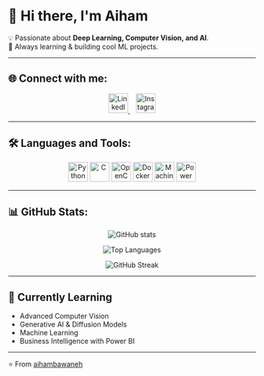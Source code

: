 # 👋 Hi there, I'm Aiham

💡 Passionate about **Deep Learning, Computer Vision, and AI**.  
🚀 Always learning & building cool ML projects.  

---

## 🌐 Connect with me:
<p align="center">
  <a href="https://www.linkedin.com/in/aiham-bawaneh">
    <img src="https://cdn.jsdelivr.net/gh/devicons/devicon/icons/linkedin/linkedin-original.svg" alt="LinkedIn" width="40"/>
  </a>
  &nbsp;&nbsp;
  <a href="https://www.instagram.com/2iha___m?igsh=bG13NDl6M2FicGZz&utm_source=qr">
    <img src="https://cdn-icons-png.flaticon.com/512/174/174855.png" alt="Instagram" width="40"/>
  </a>
</p>

---

## 🛠️ Languages and Tools:
<p align="center">
  <img alt="Python" width="40px" src="https://cdn.jsdelivr.net/gh/devicons/devicon/icons/python/python-original.svg"/>
  <img alt="C" width="40px" src="https://cdn.jsdelivr.net/gh/devicons/devicon/icons/c/c-original.svg"/>
  <img alt="OpenCV" width="40px" src="https://raw.githubusercontent.com/opencv/opencv/master/doc/opencv-logo.png"/>
  <img alt="Docker" width="40px" src="https://cdn.jsdelivr.net/gh/devicons/devicon/icons/docker/docker-original.svg"/>
  <img alt="Machine Learning" width="40px" src="https://cdn-icons-png.flaticon.com/512/1087/1087840.png"/>
  <img alt="Power BI" width="40px" src="https://upload.wikimedia.org/wikipedia/commons/c/cf/New_Power_BI_Logo.svg"/>
</p>

---

## 📊 GitHub Stats:
<p align="center">
  <img src="https://github-readme-stats.vercel.app/api?username=aihambawaneh&show_icons=true&theme=default&bg_color=ffffff&text_color=000000" alt="GitHub stats"/>
</p>

<p align="center">
  <img src="https://github-readme-stats.vercel.app/api/top-langs/?username=aihambawaneh&layout=compact&theme=default&bg_color=ffffff&text_color=000000" alt="Top Languages"/>
</p>

<p align="center">
  <img src="https://github-readme-streak-stats.herokuapp.com?user=aihambawaneh&theme=default&background=FFFFFF&ring=000000&fire=000000&currStreakLabel=000000" alt="GitHub Streak"/>
</p>

---

## 🌱 Currently Learning
- Advanced Computer Vision  
- Generative AI & Diffusion Models  
- Machine Learning  
- Business Intelligence with Power BI  

---

⭐️ From [aihambawaneh](https://github.com/aihambawaneh)
